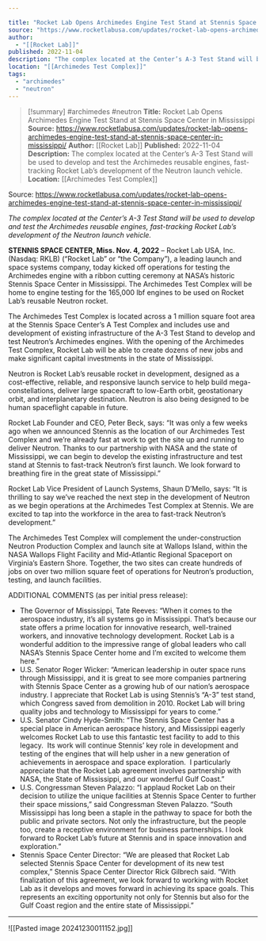 ```yaml
---

title: "Rocket Lab Opens Archimedes Engine Test Stand at Stennis Space Center in Mississippi "
source: "https://www.rocketlabusa.com/updates/rocket-lab-opens-archimedes-engine-test-stand-at-stennis-space-center-in-mississippi/"
author:
  - "[[Rocket Lab]]"
published: 2022-11-04
description: "The complex located at the Center’s A-3 Test Stand will be used to develop and test the Archimedes reusable engines, fast-tracking Rocket Lab’s development of the Neutron launch vehicle."
location: "[[Archimedes Test Complex]]"
tags:
  - "archimedes"
  - "neutron"
---
```

>[!summary]
#archimedes #neutron
**Title:** Rocket Lab Opens Archimedes Engine Test Stand at Stennis Space Center in Mississippi 
**Source:** https://www.rocketlabusa.com/updates/rocket-lab-opens-archimedes-engine-test-stand-at-stennis-space-center-in-mississippi/
**Author:** [[Rocket Lab]]
**Published:** 2022-11-04
**Description:** The complex located at the Center’s A-3 Test Stand will be used to develop and test the Archimedes reusable engines, fast-tracking Rocket Lab’s development of the Neutron launch vehicle.
**Location:** [[Archimedes Test Complex]]

Source: https://www.rocketlabusa.com/updates/rocket-lab-opens-archimedes-engine-test-stand-at-stennis-space-center-in-mississippi/

*The complex located at the Center’s A-3 Test Stand will be used to develop and test the Archimedes reusable engines, fast-tracking Rocket Lab’s development of the Neutron launch vehicle.*

**STENNIS SPACE CENTER, Miss. Nov. 4, 2022** – Rocket Lab USA, Inc. (Nasdaq: RKLB) (“Rocket Lab” or “the Company”), a leading launch and space systems company, today kicked off operations for testing the Archimedes engine with a ribbon cutting ceremony at NASA’s historic Stennis Space Center in Mississippi. The Archimedes Test Complex will be home to engine testing for the 165,000 lbf engines to be used on Rocket Lab’s reusable Neutron rocket.

The Archimedes Test Complex is located across a 1 million square foot area at the Stennis Space Center’s A Test Complex and includes use and development of existing infrastructure of the A-3 Test Stand to develop and test Neutron’s Archimedes engines. With the opening of the Archimedes Test Complex, Rocket Lab will be able to create dozens of new jobs and make significant capital investments in the state of Mississippi.

Neutron is Rocket Lab’s reusable rocket in development, designed as a cost-effective, reliable, and responsive launch service to help build mega-constellations, deliver large spacecraft to low-Earth orbit, geostationary orbit, and interplanetary destination. Neutron is also being designed to be human spaceflight capable in future.

Rocket Lab Founder and CEO, Peter Beck, says: “It was only a few weeks ago when we announced Stennis as the location of our Archimedes Test Complex and we’re already fast at work to get the site up and running to deliver Neutron. Thanks to our partnership with NASA and the state of Mississippi, we can begin to develop the existing infrastructure and test stand at Stennis to fast-track Neutron’s first launch. We look forward to breathing fire in the great state of Mississippi.”

Rocket Lab Vice President of Launch Systems, Shaun D’Mello, says: “It is thrilling to say we’ve reached the next step in the development of Neutron as we begin operations at the Archimedes Test Complex at Stennis. We are excited to tap into the workforce in the area to fast-track Neutron’s development.”

The Archimedes Test Complex will complement the under-construction Neutron Production Complex and launch site at Wallops Island, within the NASA Wallops Flight Facility and Mid-Atlantic Regional Spaceport on Virginia’s Eastern Shore. Together, the two sites can create hundreds of jobs on over two million square feet of operations for Neutron’s production, testing, and launch facilities.

ADDITIONAL COMMENTS (as per initial press release):

- The Governor of Mississippi, Tate Reeves: “When it comes to the aerospace industry, it’s all systems go in Mississippi. That’s because our state offers a prime location for innovative research, well-trained workers, and innovative technology development. Rocket Lab is a wonderful addition to the impressive range of global leaders who call NASA’s Stennis Space Center home and I’m excited to welcome them here.”
- U.S. Senator Roger Wicker: “American leadership in outer space runs through Mississippi, and it is great to see more companies partnering with Stennis Space Center as a growing hub of our nation’s aerospace industry. I appreciate that Rocket Lab is using Stennis’s “A-3” test stand, which Congress saved from demolition in 2010. Rocket Lab will bring quality jobs and technology to Mississippi for years to come.”
- U.S. Senator Cindy Hyde-Smith: “The Stennis Space Center has a special place in American aerospace history, and Mississippi eagerly welcomes Rocket Lab to use this fantastic test facility to add to this legacy.  Its work will continue Stennis’ key role in development and testing of the engines that will help usher in a new generation of achievements in aerospace and space exploration.  I particularly appreciate that the Rocket Lab agreement involves partnership with NASA, the State of Mississippi, and our wonderful Gulf Coast.”
- U.S. Congressman Steven Palazzo: “I applaud Rocket Lab on their decision to utilize the unique facilities at Stennis Space Center to further their space missions,” said Congressman Steven Palazzo. “South Mississippi has long been a staple in the pathway to space for both the public and private sectors. Not only the infrastructure, but the people too, create a receptive environment for business partnerships. I look forward to Rocket Lab’s future at Stennis and in space innovation and exploration.”
- Stennis Space Center Director: “We are pleased that Rocket Lab selected Stennis Space Center for development of its new test complex,” Stennis Space Center Director Rick Gilbrech said. “With finalization of this agreement, we look forward to working with Rocket Lab as it develops and moves forward in achieving its space goals. This represents an exciting opportunity not only for Stennis but also for the Gulf Coast region and the entire state of Mississippi.”

---

![[Pasted image 20241230011152.jpg]]